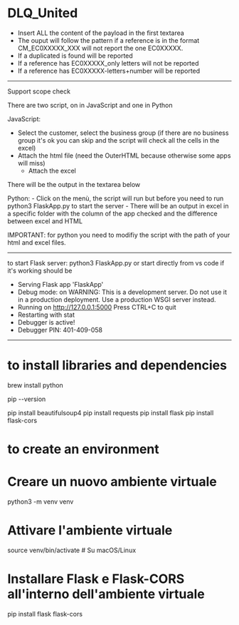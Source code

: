# DLQ_United

- Insert ALL the content of the payload in the first textarea
- The ouput will follow the pattern if a reference is in the format CM_EC0XXXXX_XXX will not report the one EC0XXXXX.
- If a duplicated is found will be reported
- If a reference has EC0XXXXX_only letters will not be reported
- If a reference has EC0XXXXX-letters+number will be reported

---

Support scope check

There are two script, on in JavaScript and one in Python

JavaScript:
 - Select the customer, select the business group (if there are no business group it's ok you can skip and the script will check all the cells in the excel)
  - Attach the html file (need the OuterHTML because otherwise some apps will miss)
    - Attach the excel

There will be the output in the textarea below

Python:
    - Click on the menù, the script will run but before you need to run python3 FlaskApp.py to start the server            <!-- Or python FlaskApp depending on the version -->
        - There will be an output in excel in a specific folder with the column of the app checked and the difference between excel and HTML

IMPORTANT:
for python you need to modifiy the script with the path of your html and excel files.
________________________________________________________________________________________________________________________________________________


to start Flask server:
python3 FlaskApp.py                     <!-- Or python FlaskApp depending on the version -->
or start directly from vs code
if it's working should be

 * Serving Flask app 'FlaskApp'
 * Debug mode: on
WARNING: This is a development server. Do not use it in a production deployment. Use a production WSGI server instead.
 * Running on http://127.0.0.1:5000
Press CTRL+C to quit
 * Restarting with stat
 * Debugger is active!
 * Debugger PIN: 401-409-058

___________________________________________________________________________________________________________________

# to install libraries and dependencies

brew install python

pip --version

pip install beautifulsoup4
pip install requests
pip install flask
pip install flask-cors

# to create an environment

# Creare un nuovo ambiente virtuale
python3 -m venv venv

# Attivare l'ambiente virtuale
source venv/bin/activate  # Su macOS/Linux

# Installare Flask e Flask-CORS all'interno dell'ambiente virtuale
pip install flask flask-cors



